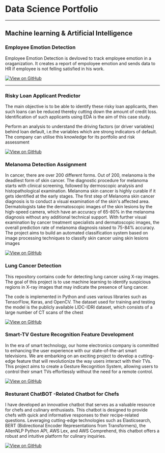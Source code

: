 # Data Science Portfolio
---
## Machine learning & Artificial Intelligence

### Employee Emotion Detection

Employee Emotion Detection is devloved to track employee emotion in a oraganization.
It creates a report of empoloyee emotion and sends data to HR if employee is not felling satisfied in his work.


[![View on GitHub](https://img.shields.io/badge/GitHub-View_on_GitHub-blue?logo=GitHub)](https://github.com/Prasun0512/Employee_Emotion_Detection.git)

---
### Risky Loan Applicant Predictor 
The main objective is to be able to identify these risky loan applicants, 
then such loans can be reduced thereby cutting down the amount of credit loss. 
Identification of such applicants using EDA is the aim of this case study.   

Perform an analysis to understand the driving factors (or driver variables)
behind loan default, i.e.the variables which are strong indicators of default.  
The company can utilise this knowledge for its portfolio and risk assessment

[![View on GitHub](https://img.shields.io/badge/GitHub-View_on_GitHub-blue?logo=GitHub)](https://github.com/Prasun0512/LendingClubCaseStudy)

###  Melanoma Detection Assignment
In cancer, there are over 200 different forms. Out of 200, melanoma is the deadliest form of skin cancer. The diagnostic procedure for melanoma starts with clinical screening, followed by dermoscopic analysis and histopathological examination. Melanoma skin cancer is highly curable if it gets identified at the early stages. The first step of Melanoma skin cancer diagnosis is to conduct a visual examination of the skin's affected area. Dermatologists take the dermatoscopic images of the skin lesions by the high-speed camera, which have an accuracy of 65-80% in the melanoma diagnosis without any additional technical support. With further visual examination by cancer treatment specialists and dermatoscopic images, the overall prediction rate of melanoma diagnosis raised to 75-84% accuracy. The project aims to build an automated classification system based on image processing techniques to classify skin cancer using skin lesions images


[![View on GitHub](https://img.shields.io/badge/GitHub-View_on_GitHub-blue?logo=GitHub)](https://github.com/Prasun0512/Melanoma-Detection-Assignment)

### Lung Cancer Detection 
This repository contains code for detecting lung cancer using X-ray images. The goal of this project is to use machine learning to identify suspicious regions in X-ray images that may indicate the presence of lung cancer.

The code is implemented in Python and uses various libraries such as TensorFlow, Keras, and OpenCV. The dataset used for training and testing the model is the publicly available LIDC-IDRI dataset, which consists of a large number of CT scans of the chest

[![View on GitHub](https://img.shields.io/badge/GitHub-View_on_GitHub-blue?logo=GitHub)](https://github.com/Prasun0512/-Lung-Cancer-Detection/)

### Smart-TV Gesture Recognition Feature Development

In the era of smart technology, our home electronics company is committed to enhancing the user experience with our state-of-the-art smart televisions. We are embarking on an exciting project to develop a cutting-edge feature that will revolutionize the way users interact with their TVs. This project aims to create a Gesture Recognition System, allowing users to control their smart TVs effortlessly without the need for a remote control.

[![View on GitHub](https://img.shields.io/badge/GitHub-View_on_GitHub-blue?logo=GitHub)](https://github.com/Prasun0512/Neural-Networks-Project---Gesture-Recognition)

### Resturant ChatBOT -Related Chatbot for Chefs 
I have developed an innovative chatbot that serves as a valuable resource for chefs and culinary enthusiasts. This chatbot is designed to provide chefs with quick and informative responses to their recipe-related questions. Leveraging cutting-edge technologies such as Elasticsearch, BERT (Bidirectional Encoder Representations from Transformers), the AllenNLP Python API, AWS Lex, and AWS Comprehend, this chatbot offers a robust and intuitive platform for culinary inquiries.

[![View on GitHub](https://img.shields.io/badge/GitHub-View_on_GitHub-blue?logo=GitHub)](https://github.com/Prasun0512/ResturantChatbot)

